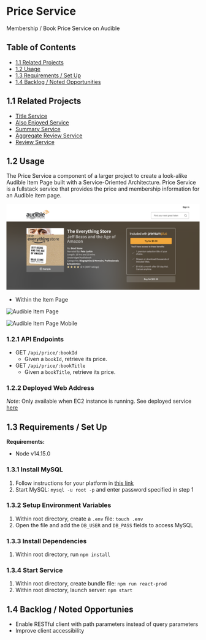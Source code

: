 # Price Service
Membership / Book Price Service on Audible

## Table of Contents
- [1.1 Related Projects](#11-related-projects)
- [1.2 Usage ](#12-usage)
- [1.3 Requirements / Set Up](#13-requirements--set-up)
- [1.4 Backlog / Noted Opportunities](#14-backlog--noted-opportunies)

## 1.1 Related Projects
- [Title Service](https://github.com/huang-pei-mei/title-service)
- [Also Enjoyed Service](https://github.com/huang-pei-mei/also-enjoyed-service)
- [Summary Service](https://github.com/huang-pei-mei/FEC-Publishers-Summary)
- [Aggregate Review Service](https://github.com/huang-pei-mei/FEC-Agg.Review)
- [Review Service](https://github.com/huang-pei-mei/reviews-service)

## 1.2 Usage
The Price Service a component of a larger project to create a look-alike Audible Item Page built with a Service-Oriented Architecture. Price Service is a fullstack service that provides the price and membership information for an Audible item page.

![Price Service Demo](./readmeAssets/priceService-demo.png)

- Within the Item Page

![Audible Item Page](./readmeAssets/audible_proxy.gif)

![Audible Item Page Mobile](./readmeAssets/audible_proxy_mobile.gif)

### 1.2.1 API Endpoints
- GET `/api/price/:bookId`
  - Given a `bookId`, retrieve its price.
- GET `/api/price/:bookTitle`
  - Given a `bookTitle`, retrieve its price.


### 1.2.2 Deployed Web Address
*Note*: Only available when EC2 instance is running.
See deployed service [here](http://ec2-34-221-235-141.us-west-2.compute.amazonaws.com:3000/?bookId=4)

## 1.3 Requirements / Set Up
**Requirements:**
- Node v14.15.0

### 1.3.1 Install MySQL
1. Follow instructions for your platform in [this link](https://dev.mysql.com/doc/refman/8.0/en/installing.html)
2. Start MySQL: `mysql -u root -p` and enter password specified in step 1

### 1.3.2 Setup Environment Variables
1. Within root directory, create a `.env` file: `touch .env`
2. Open the file and add the `DB_USER` and `DB_PASS` fields to access MySQL

### 1.3.3 Install Dependencies
1. Within root directory, run
`npm install`

### 1.3.4 Start Service
1. Within root directory, create bundle file:
`npm run react-prod`
2. Within root directory, launch server:
`npm start`

## 1.4 Backlog / Noted Opportunies
- Enable RESTful client with path parameters instead of query parameters
- Improve client accessibility